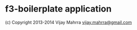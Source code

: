f3-boilerplate application
==========================

(c) Copyright 2013-2014 Vijay Mahrra <vijay.mahrra@gmail.com>

